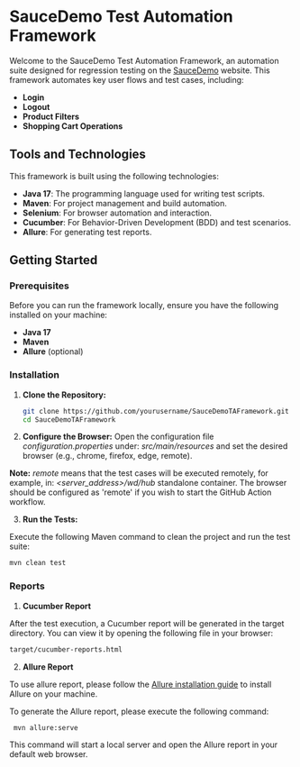 # SauceDemo Test Automation Framework

Welcome to the SauceDemo Test Automation Framework, an automation suite designed for regression testing on the [SauceDemo](https://www.saucedemo.com/) website. This framework automates key user flows and test cases, including:

- **Login**
- **Logout**
- **Product Filters**
- **Shopping Cart Operations**

## Tools and Technologies

This framework is built using the following technologies:

- **Java 17**: The programming language used for writing test scripts.
- **Maven**: For project management and build automation.
- **Selenium**: For browser automation and interaction.
- **Cucumber**: For Behavior-Driven Development (BDD) and test scenarios.
- **Allure**: For generating test reports.

## Getting Started

### Prerequisites

Before you can run the framework locally, ensure you have the following installed on your machine:

- **Java 17**
- **Maven**
- **Allure** (optional)

### Installation

1. **Clone the Repository:**

   ```sh
   git clone https://github.com/yourusername/SauceDemoTAFramework.git
   cd SauceDemoTAFramework
   ```
2. **Configure the Browser:**
   Open the configuration file *configuration.properties* under: *src/main/resources* and set the desired browser (e.g., chrome, firefox, edge, remote).

**Note:** *remote* means that the test cases will be executed remotely, for example, in: *<server_address>/wd/hub* standalone container. The browser should be configured as 'remote' if you wish to start the GitHub Action workflow.

3. **Run the Tests:**

Execute the following Maven command to clean the project and run the test suite:

   ```sh
   mvn clean test
   ```
### Reports

1. **Cucumber Report**

After the test execution, a Cucumber report will be generated in the target directory. You can view it by opening the following file in your browser:

   ```sh
   target/cucumber-reports.html
   ```

2. **Allure Report**

To use allure report, please follow the [Allure installation guide](https://allurereport.org/docs/install/) to install Allure on your machine.

To generate the Allure report, please execute the following command:
  ```sh
   mvn allure:serve
   ```
This command will start a local server and open the Allure report in your default web browser.